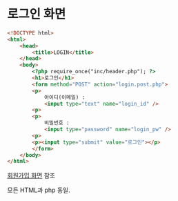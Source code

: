# 로그인 화면
```html
<!DOCTYPE html>
<html>
    <head>
        <title>LOGIN</title>
    </head>
    <body>
        <?php require_once("inc/header.php"); ?>
        <h1>로그인</h1>
        <form method="POST" action="login.post.php">
        <p>
            아이디(이메일) : 
            <input type="text" name="login_id" />
        <p>
        <p>
            비밀번호 : 
            <input type="password" name="login_pw" />
        <p>               
        <p><input type="submit" value="로그인"></p>
        </form>
    </body>
</html>
``` 
[회원가입 화면](https://github.com/yws-318/Penetration-Testing/blob/main/Master%20Plan/Week%202/Web/%ED%9A%8C%EC%9B%90%EA%B0%80%EC%9E%85%20%ED%99%94%EB%A9%B4.md) 참조

모든 HTML과 php 동일.


